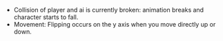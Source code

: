 - Collision of player and ai is currently broken: animation breaks and character starts to fall.
- Movement: Flipping occurs on the y axis when you move directly up or down.